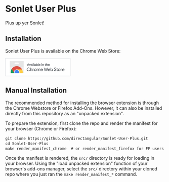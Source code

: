 # Sonlet User Plus

Plus up yer Sonlet!

## Installation

Sonlet User Plus is available on the Chrome Web Store:

[![Chrome Web Store Badge](chrome-webstore-badge.png)](https://chromewebstore.google.com/detail/sonlet-user-plus/fffgbegeifgeemcbfochglhgpgnpdfig)

## Manual Installation

The recommended method for installing the browser extension is through the
Chrome Webstore or Firefox Add-Ons. However, it can also be installed
directly from this repository as an "unpacked extension".

To prepare the extension, first clone the repo and render the manifest for
your browser (Chrome or Firefox):

```
git clone https://github.com/directangular/Sonlet-User-Plus.git
cd Sonlet-User-Plus
make render_manifest_chrome  # or render_manifest_firefox for FF users
```

Once the manifest is rendered, the `src/` directory is ready for loading in
your browser. Using the "load unpacked extension" function of your
browser's add-ons manager, select the `src/` directory within your cloned
repo where you just ran the `make render_manifest_*` command.

